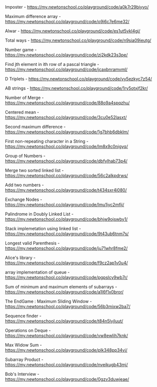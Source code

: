 Imposter - https://my.newtonschool.co/playground/code/a0k7r29biyvo/

Maximum difference array - https://my.newtonschool.co/playground/code/o9i6c7e6me32/

Alwar - https://my.newtonschool.co/playground/code/es1ut5vkl4gi/

Total ways - https://my.newtonschool.co/playground/code/n9sia09ieutg/

Number game - https://my.newtonschool.co/playground/code/zj2kdk23s3pe/

Find jth element in ith row of a pascal triangle - https://my.newtonschool.co/playground/code/jcaxbnramvml/

D Triplets - https://my.newtonschool.co/playground/code/vy5ezkyc7z54/

AB strings - https://my.newtonschool.co/playground/code/1ry5otxjf2kr/

Number of Merge - https://my.newtonschool.co/playground/code/88o9a4spqzhu/

Centered mean - https://my.newtonschool.co/playground/code/3cu0e52lasxt/

Second maximum difference - https://my.newtonschool.co/playground/code/1g7bhb6dbklm/

First non-repeating character in a String - https://my.newtonschool.co/playground/code/lm8x9c0nigyq/

Group of Numbers - https://my.newtonschool.co/playground/code/dbfylhab73p4/

Merge two sorted linked list  - https://my.newtonschool.co/playground/code/56c2alkpdrws/

Add two numbers - https://my.newtonschool.co/playground/code/t434sxr4i080/

Exchange Nodes - https://my.newtonschool.co/playground/code/lmu1iyc2mfij/

Palindrome in Doubly Linked List - https://my.newtonschool.co/playground/code/bhjw9ojswby1/

Stack implemetation using linked list - https://my.newtonschool.co/playground/code/9t43ub6tnm7s/

Longest valid Parenthesis - https://my.newtonschool.co/playground/code/ju71whr8fme2/

Alice's library - https://my.newtonschool.co/playground/code/f9cz2ap1v0u4/

array implementation of queue -  https://my.newtonschool.co/playground/code/pgpslcy9wb7r/

Sum of minimum and maximum elements of subarrays - https://my.newtonschool.co/playground/code/a1l6f1x0bror/

The EndGame : Maximum Sliding Window - https://my.newtonschool.co/playground/code/56b3mixw2ba7/

Sequence finder - https://my.newtonschool.co/playground/code/t84n5lyjluut/

Operations on Deque - https://my.newtonschool.co/playground/code/vw8ewlih7knk/

Max Widow Sum - https://my.newtonschool.co/playground/code/plk348pp34vi/

Subarray Product - https://my.newtonschool.co/playground/code/nveikugb43mj/

Bob's Interview - https://my.newtonschool.co/playground/code/0gzv3duwjeae/
